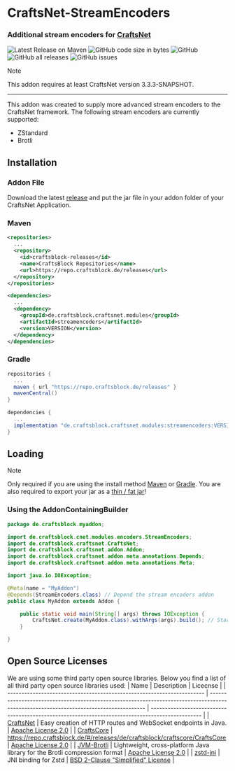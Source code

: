 # CraftsNet-StreamEncoders
### Additional stream encoders for [CraftsNet](https://github.com/CraftsBlock/CraftsNet)

![Latest Release on Maven](https://repo.craftsblock.de/api/badge/latest/releases/de/craftsblock/craftsnet/modules/streamencoders?color=40c14a&name=StreamEncoders&prefix=v)
![GitHub code size in bytes](https://img.shields.io/github/languages/code-size/CraftsBlock/CraftsNet-StreamEncoders)
![GitHub](https://img.shields.io/github/license/CraftsBlock/CraftsNet-StreamEncoders)
![GitHub all releases](https://img.shields.io/github/downloads/CraftsBlock/CraftsNet-StreamEncoders/total)
![GitHub issues](https://img.shields.io/github/issues-raw/CraftsBlock/CraftsNet-StreamEncoders)

> [!Note]
> This addon requires at least CraftsNet version 3.3.3-SNAPSHOT.

---

This addon was created to supply more advanced stream encoders to the CraftsNet framework. The following stream encoders are currently supported:
- ZStandard
- Brotli

## Installation

### Addon File

Download the latest [release](https://github.com/CraftsBlock/CraftsNet-StreamEncoders/releases) and put the jar file in your addon folder of your CraftsNet Application.

### Maven
```xml
<repositories>
  ...
  <repository>
    <id>craftsblock-releases</id>
    <name>CraftsBlock Repositories</name>
    <url>https://repo.craftsblock.de/releases</url>
  </repository>
</repositories>
```
```xml
<dependencies>
  ...
  <dependency>
    <groupId>de.craftsblock.craftsnet.modules</groupId>
    <artifactId>streamencoders</artifactId>
    <version>VERSION</version>
  </dependency>
</dependencies>
```

### Gradle
```gradle
repositories {
  ...
  maven { url "https://repo.craftsblock.de/releases" }
  mavenCentral()
}
```
```gradle
dependencies {
  ...
  implementation "de.craftsblock.craftsnet.modules:streamencoders:VERSION"
}
```

## Loading

> [!Note]
> Only required if you are using the install method [Maven](https://github.com/CraftsBlock/CraftsNet-StreamEncoders/blob/master/README.md#maven) or [Gradle](https://github.com/CraftsBlock/CraftsNet-StreamEncoders/blob/master/README.md#gradle). You are also required to export your jar as a [thin / fat jar](https://stackoverflow.com/a/57592130)!

### Using the AddonContainingBuilder
```java
package de.craftsblock.myaddon;

import de.craftsblock.cnet.modules.encoders.StreamEncoders;
import de.craftsblock.craftsnet.CraftsNet;
import de.craftsblock.craftsnet.addon.Addon;
import de.craftsblock.craftsnet.addon.meta.annotations.Depends;
import de.craftsblock.craftsnet.addon.meta.annotations.Meta;

import java.io.IOException;

@Meta(name = "MyAddon")
@Depends(StreamEncoders.class) // Depend the stream encoders addon
public class MyAddon extends Addon {

    public static void main(String[] args) throws IOException {
        CraftsNet.create(MyAddon.class).withArgs(args).build(); // Starting CraftsNet + loading your addon
    }

}

```

## Open Source Licenses
We are using some third party open source libraries. Below you find a list of all third party open source libraries used:
| Name                                                                   | Description                                                                                                                           | Licecnse                                                                                         |
| ---------------------------------------------------------------------- | ------------------------------------------------------------------------------------------------------------------------------------- | ------------------------------------------------------------------------------------------------ |
| [CraftsNet](https://github.com/CrAfTsArMy/CraftsCore)                  | Easy creation of HTTP routes and WebSocket endpoints in Java.                                                                         | [Apache License 2.0](https://github.com/CraftsBlock/CraftsNet/blob/master/LICENSE)               |
| [CraftsCore](https://github.com/CrAfTsArMy/CraftsCore)                 | https://repo.craftsblock.de/#/releases/de/craftsblock/craftscore/CraftsCore                                                           | [Apache License 2.0](https://github.com/CrAfTsArMy/CraftsCore/blob/master/LICENSE)               |
| [JVM-Brotli](https://github.com/nixxcode/jvm-brotli)                   | Lightweight, cross-platform Java library for the Brotli compression format                                                            | [Apache License 2.0](https://github.com/nixxcode/jvm-brotli?tab=readme-ov-file#licensing)        |
| [zstd-jni](https://github.com/luben/zstd-jni)                          | JNI binding for Zstd                                                                                                                  | [BSD 2-Clause "Simplified" License](https://github.com/luben/zstd-jni/blob/master/LICENSE)       |

